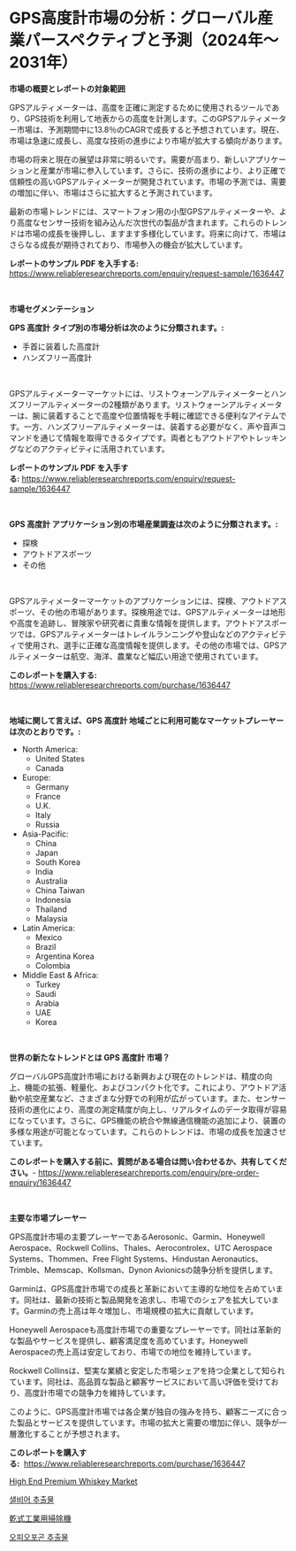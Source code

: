 <p><h1>GPS高度計市場の分析：グローバル産業パースペクティブと予測（2024年〜2031年）</h1></p><p><strong>市場の概要とレポートの対象範囲</strong></p>
<p><p>GPSアルティメーターは、高度を正確に測定するために使用されるツールであり、GPS技術を利用して地表からの高度を計測します。このGPSアルティメーター市場は、予測期間中に13.8％のCAGRで成長すると予想されています。現在、市場は急速に成長し、高度な技術の進歩により市場が拡大する傾向があります。</p><p>市場の将来と現在の展望は非常に明るいです。需要が高まり、新しいアプリケーションと産業が市場に参入しています。さらに、技術の進歩により、より正確で信頼性の高いGPSアルティメーターが開発されています。市場の予測では、需要の増加に伴い、市場はさらに拡大すると予測されています。</p><p>最新の市場トレンドには、スマートフォン用の小型GPSアルティメーターや、より高度なセンサー技術を組み込んだ次世代の製品が含まれます。これらのトレンドは市場の成長を後押しし、ますます多様化しています。将来に向けて、市場はさらなる成長が期待されており、市場参入の機会が拡大しています。</p></p>
<p><strong>レポートのサンプル PDF を入手する:</strong> <a href="https://www.reliableresearchreports.com/enquiry/request-sample/1636447">https://www.reliableresearchreports.com/enquiry/request-sample/1636447</a></p>
<p>&nbsp;</p>
<p><strong>市場セグメンテーション</strong></p>
<p><strong>GPS 高度計 タイプ別の市場分析は次のように分類されます。:</strong></p>
<p><ul><li>手首に装着した高度計</li><li>ハンズフリー高度計</li></ul></p>
<p>&nbsp;</p>
<p><p>GPSアルティメーターマーケットには、リストウォーンアルティメーターとハンズフリーアルティメーターの2種類があります。リストウォーンアルティメーターは、腕に装着することで高度や位置情報を手軽に確認できる便利なアイテムです。一方、ハンズフリーアルティメーターは、装着する必要がなく、声や音声コマンドを通じて情報を取得できるタイプです。両者ともアウトドアやトレッキングなどのアクティビティに活用されています。</p></p>
<p><strong>レポートのサンプル PDF を入手する:</strong>&nbsp;<a href="https://www.reliableresearchreports.com/enquiry/request-sample/1636447">https://www.reliableresearchreports.com/enquiry/request-sample/1636447</a></p>
<p>&nbsp;</p>
<p><strong> GPS 高度計 アプリケーション別の市場産業調査は次のように分類されます。:</strong></p>
<p><ul><li>探検</li><li>アウトドアスポーツ</li><li>その他</li></ul></p>
<p>&nbsp;</p>
<p><p>GPSアルティメーターマーケットのアプリケーションには、探検、アウトドアスポーツ、その他の市場があります。探検用途では、GPSアルティメーターは地形や高度を追跡し、冒険家や研究者に貴重な情報を提供します。アウトドアスポーツでは、GPSアルティメーターはトレイルランニングや登山などのアクティビティで使用され、選手に正確な高度情報を提供します。その他の市場では、GPSアルティメーターは航空、海洋、農業など幅広い用途で使用されています。</p></p>
<p><strong>このレポートを購入する:</strong>&nbsp; <a href="https://www.reliableresearchreports.com/purchase/1636447">https://www.reliableresearchreports.com/purchase/1636447</a></p>
<p>&nbsp;</p>
<p><strong>地域に関して言えば、GPS 高度計 地域ごとに利用可能なマーケットプレーヤーは次のとおりです。:</strong></p>
<p><ul>
    <li>
        North America:
        <ul>
            <li>United States</li>
            <li>Canada</li>
        </ul>
    </li>
    <li>
        Europe:
        <ul>
            <li>Germany</li>
            <li>France</li>
            <li>U.K.</li>
            <li>Italy</li>
            <li>Russia</li>
        </ul>
    </li>
    <li>
        Asia-Pacific:
        <ul>
            <li>China</li>
            <li>Japan</li>
            <li>South Korea</li>
            <li>India</li>
            <li>Australia</li>
            <li>China Taiwan</li>
            <li>Indonesia</li>
            <li>Thailand</li>
            <li>Malaysia</li>
        </ul>
    </li>
    <li>
        Latin America:
        <ul>
            <li>Mexico</li>
            <li>Brazil</li>
            <li>Argentina Korea</li>
            <li>Colombia</li>
        </ul>
    </li>
    <li>
        Middle East & Africa:
        <ul>
            <li>Turkey</li>
            <li>Saudi</li>
            <li>Arabia</li>
            <li>UAE</li>
            <li>Korea</li>
        </ul>
    </li>
    </ul></p>
<p>&nbsp;</p>
<p><strong>世界の新たなトレンドとは GPS 高度計 市場？</strong></p>
<p><p>グローバルGPS高度計市場における新興および現在のトレンドは、精度の向上、機能の拡張、軽量化、およびコンパクト化です。これにより、アウトドア活動や航空産業など、さまざまな分野での利用が広がっています。また、センサー技術の進化により、高度の測定精度が向上し、リアルタイムのデータ取得が容易になっています。さらに、GPS機能の統合や無線通信機能の追加により、装置の多様な用途が可能となっています。これらのトレンドは、市場の成長を加速させています。</p></p>
<p><strong>このレポートを購入する前に、質問がある場合は問い合わせるか、共有してください。</strong>- <a href="https://www.reliableresearchreports.com/enquiry/pre-order-enquiry/1636447">https://www.reliableresearchreports.com/enquiry/pre-order-enquiry/1636447</a></p>
<p>&nbsp;</p>
<p><strong>主要な市場プレーヤー</strong></p>
<p><p>GPS高度計市場の主要プレーヤーであるAerosonic、Garmin、Honeywell Aerospace、Rockwell Collins、Thales、Aerocontrolex、UTC Aerospace Systems、Thommen、Free Flight Systems、Hindustan Aeronautics、Trimble、Memscap、Kollsman、Dynon Avionicsの競争分析を提供します。</p><p>Garminは、GPS高度計市場での成長と革新において主導的な地位を占めています。同社は、最新の技術と製品開発を追求し、市場でのシェアを拡大しています。Garminの売上高は年々増加し、市場規模の拡大に貢献しています。</p><p>Honeywell Aerospaceも高度計市場での重要なプレーヤーです。同社は革新的な製品やサービスを提供し、顧客満足度を高めています。Honeywell Aerospaceの売上高は安定しており、市場での地位を維持しています。</p><p>Rockwell Collinsは、堅実な業績と安定した市場シェアを持つ企業として知られています。同社は、高品質な製品と顧客サービスにおいて高い評価を受けており、高度計市場での競争力を維持しています。</p><p>このように、GPS高度計市場では各企業が独自の強みを持ち、顧客ニーズに合った製品とサービスを提供しています。市場の拡大と需要の増加に伴い、競争が一層激化することが予想されます。</p></p>
<p><strong>このレポートを購入する:</strong>&nbsp;&nbsp;<a href="https://www.reliableresearchreports.com/purchase/1636447">https://www.reliableresearchreports.com/purchase/1636447</a></p>
<p><p><a href="https://github.com/Airanohannonzb68e5pb53oc1/Market-Research-Report-List-1/blob/main/high-end-premium-whiskey-market.md">High End Premium Whiskey Market</a></p><p><a href="https://github.com/bvubpqd5241630/Market-Research-Report-List-1/blob/main/91273717263.md">샐비어 추출물</a></p><p><a href="https://github.com/AriMuller2009/Market-Research-Report-List-1/blob/main/58957647762.md">乾式工業用掃除機</a></p><p><a href="https://github.com/JeromeRtyau89966/Market-Research-Report-List-1/blob/main/55218067262.md">오피오포곤 추출물</a></p></p>